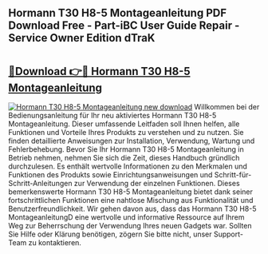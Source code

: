 ## Hormann T30 H8-5 Montageanleitung PDF Download Free - Part-iBC User Guide Repair - Service Owner Edition dTraK

# <h2><a href="http://df88adq.blite.top/?on=Hormann+T30+H8-5+Montageanleitung">🔗Download 👉🔴 Hormann T30 H8-5 Montageanleitung</a></h2>

[![Hormann T30 H8-5 Montageanleitung new download](https://i.imgur.com/lujVjoI.png)](http://df88adq.blite.top/?on=Hormann+T30+H8-5+Montageanleitung)
Willkommen bei der Bedienungsanleitung für Ihr neu aktiviertes Hormann T30 H8-5 Montageanleitung. Dieser umfassende Leitfaden soll Ihnen helfen, alle Funktionen und Vorteile Ihres Produkts zu verstehen und zu nutzen. Sie finden detaillierte Anweisungen zur Installation, Verwendung, Wartung und Fehlerbehebung. Bevor Sie Ihr Hormann T30 H8-5 Montageanleitung in Betrieb nehmen, nehmen Sie sich die Zeit, dieses Handbuch gründlich durchzulesen. Es enthält wertvolle Informationen zu den Merkmalen und Funktionen des Produkts sowie Einrichtungsanweisungen und Schritt-für-Schritt-Anleitungen zur Verwendung der einzelnen Funktionen. Dieses bemerkenswerte Hormann T30 H8-5 Montageanleitung bietet dank seiner fortschrittlichen Funktionen eine nahtlose Mischung aus Funktionalität und Benutzerfreundlichkeit. Wir gehen davon aus, dass das Hormann T30 H8-5 MontageanleitungD eine wertvolle und informative Ressource auf Ihrem Weg zur Beherrschung der Verwendung Ihres neuen Gadgets war. Sollten Sie Hilfe oder Klärung benötigen, zögern Sie bitte nicht, unser Support-Team zu kontaktieren.

